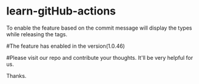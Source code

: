 # learn-gitHub-actions 

To enable the feature based on the commit message will display the types while releasing the tags.

#The feature has enabled in the version(1.0.46)

#Please visit our repo and contribute your thoughts. It'll be very helpful for us.

Thanks.
